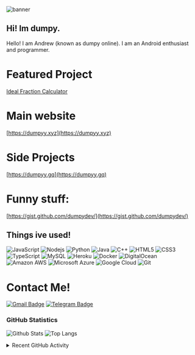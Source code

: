 ![banner](https://dumpyy.gq/files/ghprofile2.png)
## Hi! Im dumpy. 
Hello! I am Andrew (known as dumpy online). I am an Android enthusiast and programmer.
# Featured Project
[Ideal Fraction Calculator](https://dumpyy.gq/idealfraccalc)
# Main website
[https://dumpyy.xyz](https://dumpyy.xyz)  
# Side Projects
[https://dumpyy.gq](https://dumpyy.gq)   
# Funny stuff:
[https://gist.github.com/dumpydev/](https://gist.github.com/dumpydev/)
## Things ive used!
![JavaScript](https://img.shields.io/badge/-JavaScript-black?style=flat-square&logo=javascript)
![Nodejs](https://img.shields.io/badge/-Nodejs-black?style=flat-square&logo=Node.js)
![Python](https://img.shields.io/badge/-Python-black?style=flat-square&logo=Python)
![Java](https://img.shields.io/badge/-java-E34A86?style=flat-square&logo=java)
![C++](https://img.shields.io/badge/-C++-00599C?style=flat-square&logo=c)
![HTML5](https://img.shields.io/badge/-HTML5-E34F26?style=flat-square&logo=html5&logoColor=white)
![CSS3](https://img.shields.io/badge/-CSS3-1572B6?style=flat-square&logo=css3)
![TypeScript](https://img.shields.io/badge/-TypeScript-007ACC?style=flat-square&logo=typescript)
![MySQL](https://img.shields.io/badge/-MySQL-black?style=flat-square&logo=mysql)
![Heroku](https://img.shields.io/badge/-Heroku-430098?style=flat-square&logo=heroku)
![Docker](https://img.shields.io/badge/-Docker-black?style=flat-square&logo=docker)
![DigitalOcean](https://img.shields.io/badge/-Digital%20Ocean-darkblue?style=flat-square&logo=digitalocean)
![Amazon AWS](https://img.shields.io/badge/Amazon%20AWS-232F3E?style=flat-square&logo=amazon-aws)
![Microsoft Azure](https://img.shields.io/badge/Microsoft%20Azure-232F7E?style=flat-square&logo=microsoft-azure)
![Google Cloud](https://img.shields.io/badge/Google%20Cloud-black?style=flat-square&logo=google-cloud)
![Git](https://img.shields.io/badge/-Git-black?style=flat-square&logo=git)
# Contact Me!
[![Gmail Badge](https://img.shields.io/badge/-andy@dumpyy.xyz-c14438?style=flat-square&logo=Gmail&logoColor=white&link=mailto:andy@dumpyy.xyz)](mailto:andy@dumpyy.xyz)
[![Telegram Badge](https://img.shields.io/badge/-@AndyWang13-0088CC?style=flat&logo=Telegram&logoColor=white)](https://t.me/AndyWang14 "Contact on Telegram")


### GitHub Statistics
![Github Stats](https://github-readme-stats.vercel.app/api?username=dumpydev&count_private=true&show_icons=true&include_all_commits=true&theme=tokyonight&show_owner=true)
![Top Langs](https://github-readme-stats.vercel.app/api/top-langs/?username=dumpydev&hide=TeX&layout=compact&theme=tokyonight&langs_count=8)
<details>
  <summary>Recent GitHub Activity</summary>
  <br/>
   <a href="https://github.com/ashutosh00710/github-readme-activity-graph"><img alt="Dumpydev's Activity Graph" src="https://activity-graph.herokuapp.com/graph?username=dumpydev&custom_title=dumpydev's%20Contribution%20Graph&bg_color=1F222E&color=F8D866&line=F85D7F&point=FFFFFF&hide_border=true" /></a>
  <br/>
</details>
